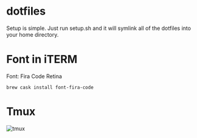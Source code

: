 # dotfiles

Setup is simple. Just run setup.sh and it will symlink all of the dotfiles into your home directory.

# Font in iTERM

Font: Fira Code Retina

```
brew cask install font-fira-code
```

# Tmux

![tmux](https://raw.githubusercontent.com/alexstrassheim/dotfiles/master/tmux.png)
